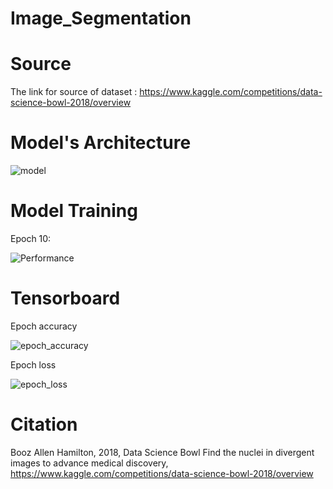 # Image_Segmentation

# Source
The link for source of dataset : https://www.kaggle.com/competitions/data-science-bowl-2018/overview

# Model's Architecture

![model](https://user-images.githubusercontent.com/88734356/212091563-20adbc77-d558-4339-b2f0-771210d3be68.png)

# Model Training
Epoch 10:

![Performance](https://user-images.githubusercontent.com/88734356/212225039-f045948b-b200-4509-bd2a-d74bf42c53a4.JPG)

# Tensorboard

Epoch accuracy

![epoch_accuracy](https://user-images.githubusercontent.com/88734356/212091979-779ac59e-e05e-4f33-8a29-df04228b5f26.JPG)

Epoch loss

![epoch_loss](https://user-images.githubusercontent.com/88734356/212092039-0570d668-f4e1-4c7f-949f-15a8b224336e.JPG)


# Citation
Booz Allen Hamilton, 2018, Data Science Bowl Find the nuclei in divergent images to advance medical discovery, https://www.kaggle.com/competitions/data-science-bowl-2018/overview

 
